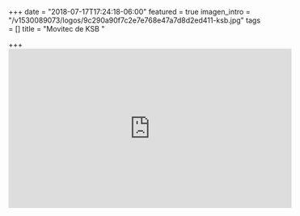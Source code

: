+++
date = "2018-07-17T17:24:18-06:00"
featured = true
imagen_intro = "/v1530089073/logos/9c290a90f7c2e7e768e47a7d8d2ed411-ksb.jpg"
tags = []
title = "Movitec de KSB "

+++
    <iframe width="560" height="315" src="https://www.youtube.com/embed/ZDDNYNox9l4" frameborder="0" allow="autoplay; encrypted-media" allowfullscreen></iframe>